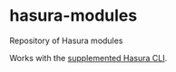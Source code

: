 # hasura-modules

Repository of Hasura modules

Works with the [supplemented Hasura CLI](https://github.com/platyplus/hasura-cli-supplement).

